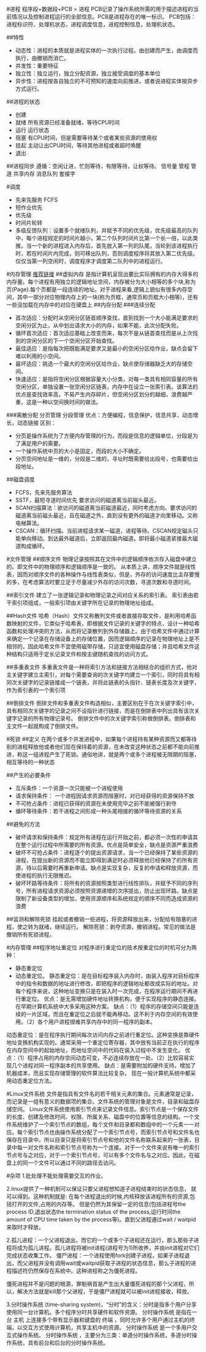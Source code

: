 #进程
程序段+数据段+PCB = 进程
PCB记录了操作系统所需的用于描述进程的当前情况以及控制进程运行的全部信息。PCB是进程存在的唯一标识。
PCB包括：进程标识符，处理机状态，进程调度信息，进程控制信息，处理机状态。

##特性 
- 动态性：进程的本质就是进程实体的一次执行过程。由创建而产生，由调度而执行，由撤销而消亡。
- 并发性：重要特征
- 独立性：独立运行，独立分配资源，独立接受调度的基本单位
- 异步性：进程按各自独立的不可预知的速度向前推进，或者说进程实体按异步方式运行。

##进程的状态
- 创建
- 就绪 所有资源已经准备就绪，等待CPU时间
- 运行 运行状态
- 阻塞 有CPU时间，但是需要等待某个或者某些资源的使用权
- 挂起 主动让出CPU时间，等待其他进程或者超时唤醒
- 退出

##进程同步
遵循：空闲让进，忙则等待，有限等待，让权等待。
信号量
管程
管道
共享内存
消息队列
套接字

#调度
- 先来先服务 FCFS
- 短作业优先
- 优先级
- 时间片轮转
- 多级反馈队列：设置多个就绪队列，并赋予不同的优先级，优先级最高的队列中，每个进程规定的时间片越小，第二个队列时间片比第一个长一倍，以此类推。当一个新的进程进入内存后，首先放入第一列的队尾，当轮到该进程执行时，若在时间片内完成，则可移出队列，否则调度程序将其放入第二优先级。仅仅当第一列空闲时，调度程序才调度第二队列中的进程运行。


#内存管理
[推荐链接](http://www.cnblogs.com/CareySon/archive/2012/04/25/2470063.html)
##虚拟内存
是指计算机呈现出要比实际拥有的内存大得多的内存量。每个进程有用独立的逻辑地址空间，内存被分为大小相等的多个块,称为页(Page).每个页都是一段连续的地址。对于进程来看,逻辑上貌似有很多内存空间，其中一部分对应物理内存上的一块(称为页框，通常页和页框大小相等)，还有一些没加载在内存中的对应在硬盘上
##内存分配
###连续分配
- 首次适应：分配时从空闲分区链首顺序查找，直到找到一个大小能满足要求的空闲分区为止，从中划出请求大小的内存，如果不能，此次分配失败。
- 循环首次适应：首次适应基础上改变而来，每次不是从链首查找而是从上次找到的空闲分区的下一个空闲分区开始查找。
- 最佳适应：是指每次把既能满足要求又是最小的空闲分区给作业，缺点会留下难以利用的小空间。
- 最坏适应：挑选一个最大的空闲分区给作业，缺点使存储器缺乏大的存储空间。
- 快速适应：是指将空闲分区根据容量大小分类，对每一类具有相同容量的所有空闲分区，单独设置一张空闲分区链表，内存中在设立一张索引表。该算法的优点是查找效率高，不易产生内存碎片，但空闲分区划分的越细，浪费越严重，这是一种以空间换时间的做法。

###离散分配
分页管理
分段管理 优点：方便编程，信息保护，信息共享，动态增长，动态链接
区别：
- 分页是操作系统为了方便内存管理的行为，而段是信息的逻辑单位，分段是为了满足用户的需要。
- 一个操作系统中页的大小是固定，而段的大小不确定。
- 分页空间地址是一维的，分段是二维的，寻址时既需要给出段号，也需要给出段地址。

##磁盘调度
- FCFS，先来先服务算法
- SSTF，最短寻道时间优先 要求访问的磁道离当前磁头最近。
- SCAN扫描算法：欲访问的磁道离当前磁道最近，同时考虑方向。要求访问的磁道离当前磁头最近，且在磁道之外，直到没有更外的磁道才向里移动。又称电梯算法。
- CSCAN：循环扫描。当前进程请求某一磁道，进程等待。CSCAN规定磁头只能单向移动。到达最外磁道后，立即返回最内磁道。即将最小磁道紧接最大磁道构成循环。


#文件管理
##顺序文件
物理记录按照其在文件中的逻辑顺序依次存入磁盘中建立的。即文件中的物理顺序和逻辑顺序是一致的。
从本质上讲，顺序文件就是线性表，因而对顺序文件的各种操作与线性表类似，但是，外存的访问速度比主存要慢的多，在考虑算法时要立足于尽量减少外存的访问次数，寻道次数和寻道时间。

##索引文件
建立了一张逻辑记录和物理记录之间对应关系的索引表。
索引表由若干索引项组成，一般索引项由关键字所在记录的物理地址组成。

##Hash文件
哈希（Hash）文件又称散列文件或者直接存取文件，是利用哈希函数映射的文件，它类似于哈希表，即根据文件记录的关键字的特点，设计一种哈希函数和处理冲突的方法，从而将记录散列到外存储器上。由于哈希文件中通过计算来确定一个记录在存储设备上的存储位置，因而逻辑顺序的记录在物理地址上是不相邻的，因此哈希文件不宜使用磁带存储，只适宜使用磁盘存储；并且哈希文件这种结构只适用于定长记录文件和按主键随机查找的访问方式。

##多重表文件
多重表文件是一种将索引方法和链接方法相结合的组织方式，他对主关键字建立主索引，对每个需要查询的次关键字均建立一个索引，同时将具有相同次关键字的记录链接成一个链表，并将此链表的头指针、链表长度及次关键字，作为索引表的一个索引项

##倒排文件
倒排文件和多重表文件构造相似，主要区别在于在次关键字索引中，具有相同次关键字的记录之间不设指针进行链接，而是在倒排表中列出具有该次关键字记录的所有物理记录号。 倒排文件中的次关键字索引称做倒排表。倒排表和主文件一起就构成了倒排文件。

#死锁
##定义
在两个或多个并发进程中，如果每个进程持有某种资源而又都等待别的进程释放他或者他们现在保持着的资源，在未改变这种状态之前都不能向前推进，称这一组进程产生了死锁。通俗地讲，就是两个或多个进程被无限期的阻塞，相互等待的一种状态

##产生的必要条件
- 互斥条件：一个资源一次只能被一个进程使用
- 请求保持条件： 一个进程因请求资源而阻塞时，对已经获得的资源保持不放
- 不可抢占条件：进程已获得的资源在未使用完毕之前不能被强行剥夺
- 循环等待条件：若干进程之间形成一种头尾相接的循环等待资源的关系

##避免的方法
- 破坏请求和保持条件：规定所有进程在运行开始之前，都必须一次性的申请其在整个运行过程中所需要的所有资源。优点是简单安全，缺点是资源严重浪费
- 破坏不可抢占条件：进程逐个的提出资源请求，当一个已经保持了某些资源的进程，在提出新的资源而不能立即得到满足时必须释放他已经保持了的所有资源，待以后需要时再重新申请。缺点是实现复杂，反复的申请和释放资源，而使进程的执行无限推迟。
- 破坏环路等待条件：将所有的资源按照类型进行线性排队，并赋予不同的序列号，所有进程请求资源必须按照资源递增的次序提出，防止出现环路。缺点是限制了新设备类型的增加，使用资源顺序和系统规定的顺序不同而造成资源的浪费

##监测和解除死锁
挂起或者撤销一些进程，将资源释放出来，分配给有阻塞的进程，使之转为就绪，继续运行。
解除死锁：剥夺资源，撤销进程。常见的做法是撤销所有死锁进程。

#内存管理
##程序地址重定位
对程序进行重定位的技术按重定位的时机可分为两种：
- 静态重定位
- 动态重定位。
静态重定位：是在目标程序装入内存时，由装入程序对目标程序中的指令和数据的地址进行修改，即把程序的逻辑地址都改成实际的地址。对每个程序来说，这种地址变换只是在装入时一次完成，在程序运行期间不再进行重定位。 
优点：是无需增加硬件地址转换机构，便于实现程序的静态连接。在早期计算机系统中大多采用这种方案。 
缺点：（1）程序的存储空间只能是连续的一片区域，而且在重定位之后就不能再移动。这不利于内存空间的有效使用。（2）各个用户进程很难共享内存中的同一程序的副本。 

动态重定位：是在程序执行期间每次访问内存之前进行重定位。这种变换是靠硬件地址变换机构实现的。通常采用一个重定位寄存器，其中放有当前正在执行的程序在内存空间中的起始地址，而地址空间中的代码在装入过程中不发生变化。 
优点：（1）程序占用的内存空间动态可变，不必连续存放在一处。（2）比较容易实现几个进程对同一程序副本的共享使用。 
缺点：是需要附加的硬件支持，增加了机器成本，而且实现存储管理的软件算法比较复杂。 
现在一般计算机系统中都采用动态重定位方法。

#Linux文件系统 
文件是指具有文件名的若干相关元素的集合。元素通常是记录，而记录是一组有意义的数据项的集合。文件系统的管理对象是文件，目录和磁盘存储空间。
Linux文件系统使用索引节点来记录文件信息。索引节点是一个保存文件的长度、创建及修改时间、权限、所属关系、磁盘中的位置等信息的结构。一个文件系统维护了一个索引节点的数组，每个文件和目录都和数组中的一个元素一一对应。每个索引节点也由操作系统分配了一个索引节点号，而索引节点号和文件名也保存在目录中。所以目录只是将索引节点号和他的文件名称联系起来的一张表，目录中每一对文件名称和索引节点号称为一个连接。对于一个文件来说有唯一的索引节点号与之对应，对于一个索引节点号，可以有多个文件名与之对应。因此，在磁盘上的同一个文件可以通过不同的路径去访问。


#杂项
1.批处理不能处理需要交互的作业。

2.linux提供了一种机制可以保证只要父进程想知道子进程结束时的状态信息， 就可以得到。这种机制就是: 在每个进程退出的时候,内核释放该进程所有的资源,包括打开的文件,占用的内存等。 但是仍然为其保留一定的信息(包括进程号the process ID,退出状态the termination status of the process,运行时间the amount of CPU time taken by the process等)。直到父进程通过wait / waitpid来取时才释放。

2.孤儿进程：一个父进程退出，而它的一个或多个子进程还在运行，那么那些子进程将成为孤儿进程。孤儿进程将被init进程(进程号为1)所收养，并由init进程对它们完成状态收集工作。
僵尸进程：一个进程使用fork创建子进程，如果子进程退出，而父进程并没有调用wait或waitpid获取子进程的状态信息，那么子进程的进程描述符仍然保存在系统中。这种进程称之为僵死进程。

僵死进程并不是问题的根源，罪魁祸首是产生出大量僵死进程的那个父进程，所以，解决方法就是kill那个父进程，于是僵尸进程就可以被init进程接收，释放。


3.分时操作系统  (time-sharing system)，“分时”的含义：分时是指多个用户分享使用同一台计算机。多个程序分时共享硬件和软件资源。 分时操作系统 是指在一台 主机 上连接多个带有显示器和键盘的 终端 ，同时允许多个用户通过主机的终端，以交互方式使用计算机，共享主机中的资源。 分时操作系统 是一个多用户交互式操作系统。 分时操作系统 ，主要分为三类：单道分时操作系统，多道分时操作系统，具有前台和后台的分时操作系统。



